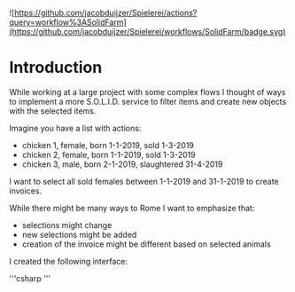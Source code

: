 ![https://github.com/jacobduijzer/Spielerei/actions?query=workflow%3ASolidFarm](https://github.com/jacobduijzer/Spielerei/workflows/SolidFarm/badge.svg) 

# Introduction

While working at a large project with some complex flows I thought of ways to implement a more S.O.L.I.D. service to filter items and create new objects with the selected items.

Imagine you have a list with actions:

- chicken 1, female, born 1-1-2019, sold 1-3-2019
- chicken 2, female, born 1-1-2019, sold 1-3-2019
- chicken 3, male, born 2-1-2019, slaughtered 31-4-2019

I want to select all sold females between 1-1-2019 and 31-1-2019 to create invoices.

While there might be many ways to Rome I want to emphasize that:

- selections might change
- new selections might be added
- creation of the invoice might be different based on selected animals

I created the following interface:

'''csharp
'''
